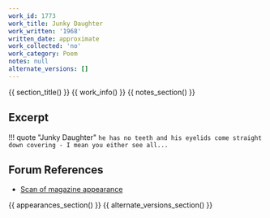 ```yaml
---
work_id: 1773
work_title: Junky Daughter
work_written: '1968'
written_date: approximate
work_collected: 'no'
work_category: Poem
notes: null
alternate_versions: []
---
```


{{ section_title() }}
{{ work_info() }}
{{ notes_section() }}
## Excerpt
!!! quote "Junky Daughter"
    ```
    he has no teeth and his eyelids
    come straight down
    covering -
    I mean you either see all...
    ```

## Forum References
- [Scan of magazine appearance](https://bukowskiforum.com/threads/open-city-no-80-nov29-dec-5-1968-3-buk-poems-one-uncollected.10816/)

{{ appearances_section() }}
{{ alternate_versions_section() }}